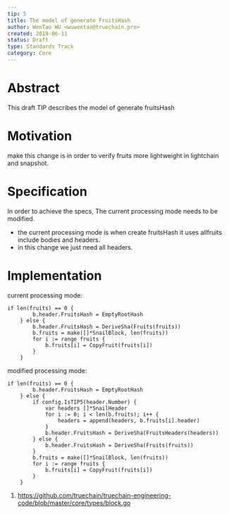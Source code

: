 ```yaml
---
tip: 5
title: The model of generate FruitsHash
author: WenTao WU <wuwentao@truechain.pro>
created: 2019-06-11
status: Draft
type: Standards Track
category: Core
---
```


# Abstract

This draft TIP describes the model of generate fruitsHash

# Motivation

make this change is in order to verify fruits more lightweight in lightchain and snapshot.

# Specification

In order to achieve the specs, The current processing mode needs to be modified.
- the current processing mode is when create fruitsHash it uses allfruits include bodies and headers.
- in this change we just need all headers.

# Implementation

current processing mode:
```
if len(fruits) == 0 {
		b.header.FruitsHash = EmptyRootHash
	} else {
		b.header.FruitsHash = DeriveSha(Fruits(fruits))
		b.fruits = make([]*SnailBlock, len(fruits))
		for i := range fruits {
			b.fruits[i] = CopyFruit(fruits[i])
		}
	}
```

modified processing mode:
```
if len(fruits) == 0 {
		b.header.FruitsHash = EmptyRootHash
	} else {
		if config.IsTIP5(header.Number) {
			var headers []*SnailHeader
			for i := 0; i < len(b.fruits); i++ {
				headers = append(headers, b.fruits[i].header)
			}
			b.header.FruitsHash = DeriveSha(FruitsHeaders(headers))
		} else {
			b.header.FruitsHash = DeriveSha(Fruits(fruits))
		}
		b.fruits = make([]*SnailBlock, len(fruits))
		for i := range fruits {
			b.fruits[i] = CopyFruit(fruits[i])
		}
	}
```

1. https://github.com/truechain/truechain-engineering-code/blob/master/core/types/block.go


